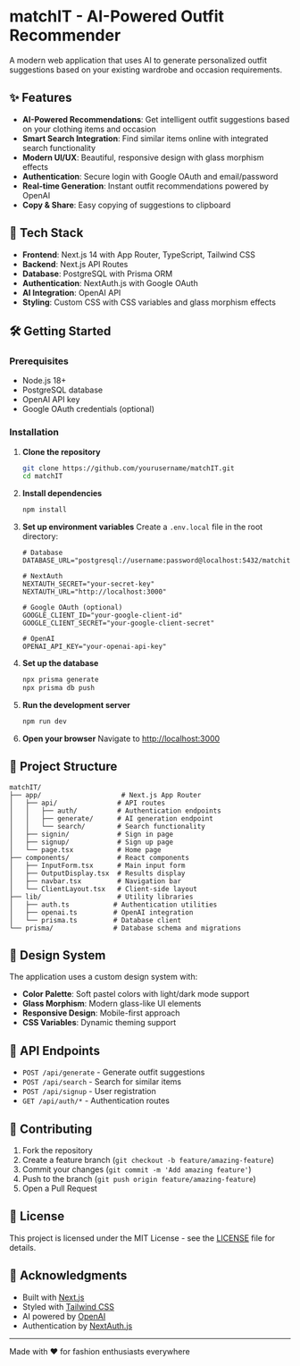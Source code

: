 # matchIT - AI-Powered Outfit Recommender

A modern web application that uses AI to generate personalized outfit suggestions based on your existing wardrobe and occasion requirements.

## ✨ Features

- **AI-Powered Recommendations**: Get intelligent outfit suggestions based on your clothing items and occasion
- **Smart Search Integration**: Find similar items online with integrated search functionality
- **Modern UI/UX**: Beautiful, responsive design with glass morphism effects
- **Authentication**: Secure login with Google OAuth and email/password
- **Real-time Generation**: Instant outfit recommendations powered by OpenAI
- **Copy & Share**: Easy copying of suggestions to clipboard

## 🚀 Tech Stack

- **Frontend**: Next.js 14 with App Router, TypeScript, Tailwind CSS
- **Backend**: Next.js API Routes
- **Database**: PostgreSQL with Prisma ORM
- **Authentication**: NextAuth.js with Google OAuth
- **AI Integration**: OpenAI API
- **Styling**: Custom CSS with CSS variables and glass morphism effects

## 🛠️ Getting Started

### Prerequisites

- Node.js 18+ 
- PostgreSQL database
- OpenAI API key
- Google OAuth credentials (optional)

### Installation

1. **Clone the repository**
   ```bash
   git clone https://github.com/yourusername/matchIT.git
   cd matchIT
   ```

2. **Install dependencies**
   ```bash
   npm install
   ```

3. **Set up environment variables**
   Create a `.env.local` file in the root directory:
   ```env
   # Database
   DATABASE_URL="postgresql://username:password@localhost:5432/matchit"
   
   # NextAuth
   NEXTAUTH_SECRET="your-secret-key"
   NEXTAUTH_URL="http://localhost:3000"
   
   # Google OAuth (optional)
   GOOGLE_CLIENT_ID="your-google-client-id"
   GOOGLE_CLIENT_SECRET="your-google-client-secret"
   
   # OpenAI
   OPENAI_API_KEY="your-openai-api-key"
   ```

4. **Set up the database**
   ```bash
   npx prisma generate
   npx prisma db push
   ```

5. **Run the development server**
   ```bash
   npm run dev
   ```

6. **Open your browser**
   Navigate to [http://localhost:3000](http://localhost:3000)

## 📁 Project Structure

```
matchIT/
├── app/                    # Next.js App Router
│   ├── api/               # API routes
│   │   ├── auth/          # Authentication endpoints
│   │   ├── generate/      # AI generation endpoint
│   │   └── search/        # Search functionality
│   ├── signin/            # Sign in page
│   ├── signup/            # Sign up page
│   └── page.tsx           # Home page
├── components/            # React components
│   ├── InputForm.tsx      # Main input form
│   ├── OutputDisplay.tsx  # Results display
│   ├── navbar.tsx         # Navigation bar
│   └── ClientLayout.tsx   # Client-side layout
├── lib/                   # Utility libraries
│   ├── auth.ts           # Authentication utilities
│   ├── openai.ts         # OpenAI integration
│   └── prisma.ts         # Database client
└── prisma/               # Database schema and migrations
```

## 🎨 Design System

The application uses a custom design system with:
- **Color Palette**: Soft pastel colors with light/dark mode support
- **Glass Morphism**: Modern glass-like UI elements
- **Responsive Design**: Mobile-first approach
- **CSS Variables**: Dynamic theming support

## 🔧 API Endpoints

- `POST /api/generate` - Generate outfit suggestions
- `POST /api/search` - Search for similar items
- `POST /api/signup` - User registration
- `GET /api/auth/*` - Authentication routes

## 🤝 Contributing

1. Fork the repository
2. Create a feature branch (`git checkout -b feature/amazing-feature`)
3. Commit your changes (`git commit -m 'Add amazing feature'`)
4. Push to the branch (`git push origin feature/amazing-feature`)
5. Open a Pull Request

## 📝 License

This project is licensed under the MIT License - see the [LICENSE](LICENSE) file for details.

## 🙏 Acknowledgments

- Built with [Next.js](https://nextjs.org/)
- Styled with [Tailwind CSS](https://tailwindcss.com/)
- AI powered by [OpenAI](https://openai.com/)
- Authentication by [NextAuth.js](https://next-auth.js.org/)

---

Made with ❤️ for fashion enthusiasts everywhere
